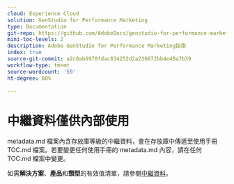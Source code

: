 ```yaml
---
cloud: Experience Cloud
solution: GenStudio for Performance Marketing
type: Documentation
git-repo: https://github.com/AdobeDocs/genstudio-for-performance-marketing.zh-Hant
mini-toc-levels: 2
description: Adobe GenStudio for Performance Marketing指南
index: true
source-git-commit: a2c0ab6970fdac834252d2a236672bb4e40a7b39
workflow-type: tm+mt
source-wordcount: '59'
ht-degree: 88%

---
```



# 中繼資料僅供內部使用

metadata.md 檔案內含存放庫等級的中繼資料，會在存放庫中傳遞至使用手冊 TOC.md 檔案。若要變更任何使用手冊的 metadata.md 內容，請在任何 TOC.md 檔案中變更。

如需&#x200B;**解決方案**、**產品**&#x200B;和&#x200B;**類型**&#x200B;的有效值清單，請參閱[中繼資料](https://experienceleague.adobe.com/docs/authoring-guide-exl/using/editing/user-guide-setup/metadata.html)。
